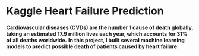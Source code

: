# Kaggle Heart Failure Prediction
**Cardiovascular diseases (CVDs) are the number 1 cause of death globally, taking an estimated 17.9 million lives each year, which accounts for 31% of all deaths worldwide.**
**In this project, I built several machine learning models to predict possible death of patients caused by heart failure.**
